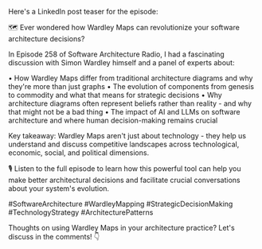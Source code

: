 Here's a LinkedIn post teaser for the episode:

🗺️ Ever wondered how Wardley Maps can revolutionize your software architecture decisions?

In Episode 258 of Software Architecture Radio, I had a fascinating discussion with Simon Wardley himself and a panel of experts about:

• How Wardley Maps differ from traditional architecture diagrams and why they're more than just graphs
• The evolution of components from genesis to commodity and what that means for strategic decisions
• Why architecture diagrams often represent beliefs rather than reality - and why that might not be a bad thing
• The impact of AI and LLMs on software architecture and where human decision-making remains crucial

Key takeaway: Wardley Maps aren't just about technology - they help us understand and discuss competitive landscapes across technological, economic, social, and political dimensions.

🎙️ Listen to the full episode to learn how this powerful tool can help you make better architectural decisions and facilitate crucial conversations about your system's evolution.

#SoftwareArchitecture #WardleyMapping #StrategicDecisionMaking #TechnologyStrategy #ArchitecturePatterns

Thoughts on using Wardley Maps in your architecture practice? Let's discuss in the comments! 👇